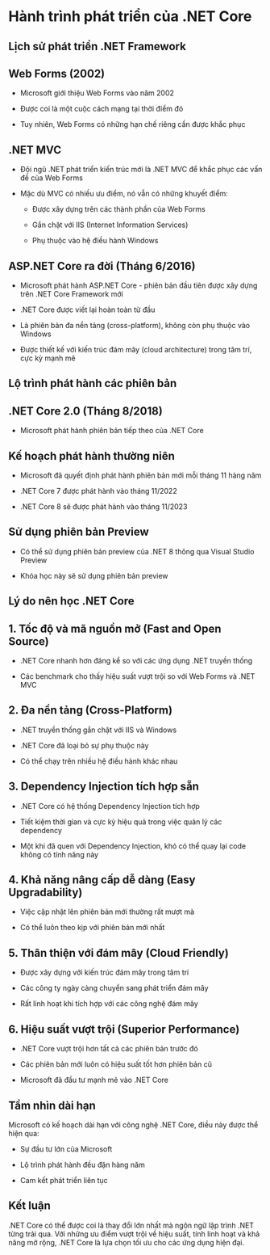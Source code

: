 # Hành trình phát triển của .NET Core

## Lịch sử phát triển .NET Framework

## Web Forms (2002)

- Microsoft giới thiệu Web Forms vào năm 2002
    
- Được coi là một cuộc cách mạng tại thời điểm đó
    
- Tuy nhiên, Web Forms có những hạn chế riêng cần được khắc phục
    

## .NET MVC

- Đội ngũ .NET phát triển kiến trúc mới là .NET MVC để khắc phục các vấn đề của Web Forms
    
- Mặc dù MVC có nhiều ưu điểm, nó vẫn có những khuyết điểm:
    
    - Được xây dựng trên các thành phần của Web Forms
        
    - Gắn chặt với IIS (Internet Information Services)
        
    - Phụ thuộc vào hệ điều hành Windows
        

## ASP.NET Core ra đời (Tháng 6/2016)

- Microsoft phát hành ASP.NET Core - phiên bản đầu tiên được xây dựng trên .NET Core Framework mới
    
- .NET Core được viết lại hoàn toàn từ đầu
    
- Là phiên bản đa nền tảng (cross-platform), không còn phụ thuộc vào Windows
    
- Được thiết kế với kiến trúc đám mây (cloud architecture) trong tâm trí, cực kỳ mạnh mẽ
    

## Lộ trình phát hành các phiên bản

## .NET Core 2.0 (Tháng 8/2018)

- Microsoft phát hành phiên bản tiếp theo của .NET Core
    

## Kế hoạch phát hành thường niên

- Microsoft đã quyết định phát hành phiên bản mới mỗi tháng 11 hàng năm
    
- .NET Core 7 được phát hành vào tháng 11/2022
    
- .NET Core 8 sẽ được phát hành vào tháng 11/2023
    

## Sử dụng phiên bản Preview

- Có thể sử dụng phiên bản preview của .NET 8 thông qua Visual Studio Preview
    
- Khóa học này sẽ sử dụng phiên bản preview
    

## Lý do nên học .NET Core

## 1. Tốc độ và mã nguồn mở (Fast and Open Source)

- .NET Core nhanh hơn đáng kể so với các ứng dụng .NET truyền thống
    
- Các benchmark cho thấy hiệu suất vượt trội so với Web Forms và .NET MVC
    

## 2. Đa nền tảng (Cross-Platform)

- .NET truyền thống gắn chặt với IIS và Windows
    
- .NET Core đã loại bỏ sự phụ thuộc này
    
- Có thể chạy trên nhiều hệ điều hành khác nhau
    

## 3. Dependency Injection tích hợp sẵn

- .NET Core có hệ thống Dependency Injection tích hợp
    
- Tiết kiệm thời gian và cực kỳ hiệu quả trong việc quản lý các dependency
    
- Một khi đã quen với Dependency Injection, khó có thể quay lại code không có tính năng này
    

## 4. Khả năng nâng cấp dễ dàng (Easy Upgradability)

- Việc cập nhật lên phiên bản mới thường rất mượt mà
    
- Có thể luôn theo kịp với phiên bản mới nhất
    

## 5. Thân thiện với đám mây (Cloud Friendly)

- Được xây dựng với kiến trúc đám mây trong tâm trí
    
- Các công ty ngày càng chuyển sang phát triển đám mây
    
- Rất linh hoạt khi tích hợp với các công nghệ đám mây
    

## 6. Hiệu suất vượt trội (Superior Performance)

- .NET Core vượt trội hơn tất cả các phiên bản trước đó
    
- Các phiên bản mới luôn có hiệu suất tốt hơn phiên bản cũ
    
- Microsoft đã đầu tư mạnh mẽ vào .NET Core
    

## Tầm nhìn dài hạn

Microsoft có kế hoạch dài hạn với công nghệ .NET Core, điều này được thể hiện qua:

- Sự đầu tư lớn của Microsoft
    
- Lộ trình phát hành đều đặn hàng năm
    
- Cam kết phát triển liên tục
    

## Kết luận

.NET Core có thể được coi là thay đổi lớn nhất mà ngôn ngữ lập trình .NET từng trải qua. Với những ưu điểm vượt trội về hiệu suất, tính linh hoạt và khả năng mở rộng, .NET Core là lựa chọn tối ưu cho các ứng dụng hiện đại.
